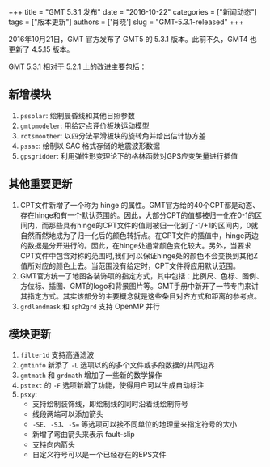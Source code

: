 +++
title = "GMT 5.3.1 发布"
date = "2016-10-22"
categories = ["新闻动态"]
tags = ["版本更新"]
authors = ['肖晓']
slug = "GMT-5.3.1-released"
+++

2016年10月21日，GMT 官方发布了 GMT5 的 5.3.1 版本。此前不久，GMT4 也更新了 4.5.15 版本。

GMT 5.3.1 相对于 5.2.1 上的改进主要包括：

## 新增模块

1. `pssolar`: 绘制晨昏线和其他日照参数
2. `gmtpmodeler`: 用给定点评价板块运动模型
3. `rotsmoother`: 以四分法平滑板块的旋转角并给出估计协方差
4. `pssac`: 绘制以 SAC 格式存储的地震波形数据
5. `gpsgridder`: 利用弹性形变理论下的格林函数对GPS应变矢量进行插值

## 其他重要更新

1. CPT文件新增了一个称为 hinge 的属性。GMT官方给的40个CPT都是动态、存在hinge和有一个默认范围的。因此，大部分CPT的值都被归一化在0-1的区间内，而那些具有hinge的CPT文件的值则被归一化到了-1/+1的区间内，0就自然而然地成为了归一化后的颜色转折点。在CPT文件的插值中，hinge两边的数据是分开进行的。因此，在hinge处通常颜色变化较大。另外，当要求CPT文件中包含对称的范围时,我们可以保证hinge处的颜色不会变换到其他Z值所对应的颜色上去。当范围没有给定时，CPT文件将应用默认范围。
2. GMT官方统一了地图各装饰项的指定方式，其中包括：比例尺、色标、图例、方位标、插图、GMT的logo和背景图片等。GMT手册中新开了一节专门来讲其指定方式。其实该部分的主要概念就是这些条目对齐方式和距离的参考点。
3. `grdlandmask` 和 `sph2grd` 支持 OpenMP 并行

## 模块更新

1. `filter1d` 支持高通滤波
2. `gmtinfo` 新添了 `-L` 选项以的的多个文件或多段数据的共同边界
3. `gmtmath` 和 `grdmath` 增加了一些新的数学操作
4. `pstext` 的 `-F` 选项新增了功能，使得用户可以生成自动标注
5. `psxy`:
    - 支持绘制装饰线，即绘制线的同时沿着线绘制符号
    - 线段两端可以添加箭头
    - `-SE`、`-SJ`、`-S=` 等选项可以接不同单位的地理量来指定符号的大小
    - 新增了弯曲箭头来表示 fault-slip
    - 支持向内箭头
    - 自定义符号可以是一个已经存在的EPS文件
